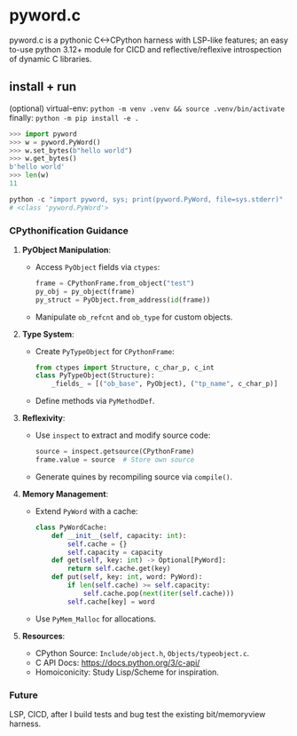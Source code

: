 # pyword.c
pyword.c is a pythonic C&lt;->CPython harness with LSP-like features; an easy to-use python 3.12+ module for CICD and reflective/reflexive introspection of dynamic C libraries.

## install + run
(optional) virtual-env:
    `python -m venv .venv && source .venv/bin/activate`
finally:
`python -m pip install -e .`

```python
>>> import pyword
>>> w = pyword.PyWord()
>>> w.set_bytes(b"hello world")
>>> w.get_bytes()
b'hello world'
>>> len(w)
11

python -c "import pyword, sys; print(pyword.PyWord, file=sys.stderr)"
# <class 'pyword.PyWord'>
```

### CPythonification Guidance

1. **PyObject Manipulation**:
   - Access `PyObject` fields via `ctypes`:
     ```python
     frame = CPythonFrame.from_object("test")
     py_obj = py_object(frame)
     py_struct = PyObject.from_address(id(frame))
     ```
   - Manipulate `ob_refcnt` and `ob_type` for custom objects.

2. **Type System**:
   - Create `PyTypeObject` for `CPythonFrame`:
     ```python
     from ctypes import Structure, c_char_p, c_int
     class PyTypeObject(Structure):
         _fields_ = [("ob_base", PyObject), ("tp_name", c_char_p)]
     ```
   - Define methods via `PyMethodDef`.

3. **Reflexivity**:
   - Use `inspect` to extract and modify source code:
     ```python
     source = inspect.getsource(CPythonFrame)
     frame.value = source  # Store own source
     ```
   - Generate quines by recompiling source via `compile()`.

4. **Memory Management**:
   - Extend `PyWord` with a cache:
     ```python
     class PyWordCache:
         def __init__(self, capacity: int):
             self.cache = {}
             self.capacity = capacity
         def get(self, key: int) -> Optional[PyWord]:
             return self.cache.get(key)
         def put(self, key: int, word: PyWord):
             if len(self.cache) >= self.capacity:
                 self.cache.pop(next(iter(self.cache)))
             self.cache[key] = word
     ```
   - Use `PyMem_Malloc` for allocations.

5. **Resources**:
   - CPython Source: `Include/object.h`, `Objects/typeobject.c`.
   - C API Docs: https://docs.python.org/3/c-api/
   - Homoiconicity: Study Lisp/Scheme for inspiration.


### Future
LSP, CICD, after I build tests and bug test the existing bit/memoryview harness.
